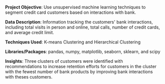 **Project Objective**: Use unsupervised machine learning techniques to segment credit card customers based on interactions with bank.

**Data Description**: Information tracking the customers' bank interactions, including total visits in person and online, total calls, number of credit cards, and average credit limit.

**Techniques Used**: K-means Clustering and Hierarchical Clustering

**Libraries/Packages**: pandas, numpy, matplotlib, seaborn, sklearn, and scipy

**Insights**: Three clusters of customers were identified with recommendations to increase retention efforts for customers in the cluster with the fewest number of bank products by improving bank interactions with theses customers.
